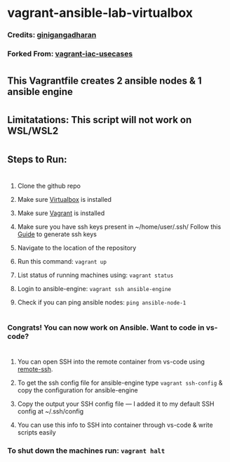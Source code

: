 # vagrant-ansible-lab-virtualbox
### Credits: [ginigangadharan](https://github.com/ginigangadharan)

### Forked From: [vagrant-iac-usecases](https://github.com/ginigangadharan/vagrant-iac-usecases/tree/master/virtualbox-ansible-lab)
#
## This Vagrantfile creates 2 ansible nodes & 1 ansible engine
#
## Limitatations: This script will not work on WSL/WSL2

#
## Steps to Run:
#
1. Clone the github repo
2. Make sure [Virtualbox](https://www.virtualbox.org/) is installed

3. Make sure [Vagrant](https://www.vagrantup.com/downloads) is installed

4. Make sure you have ssh keys present in ~/home/user/.ssh/ Follow this [Guide](https://www.digitalocean.com/community/tutorials/how-to-create-ssh-keys-with-openssh-on-macos-or-linux) to generate ssh keys

5. Navigate to the location of the repository

6. Run this command: ``vagrant up``

7. List status of running machines using: ``vagrant status``

8. Login to ansible-engine: ``vagrant ssh ansible-engine``

9. Check if you can ping ansible nodes: ``ping ansible-node-1``
#
### Congrats! You can now work on Ansible. Want to code in vs-code?
#
1. You can open SSH into the remote container from vs-code using [remote-ssh](https://marketplace.visualstudio.com/items?temName=ms-vscode-remote.remote-ssh).

2. To get the ssh config file for ansible-engine type ``vagrant ssh-config`` & copy the configuration for ansible-engine

3. Copy the output your SSH config file — I added it to my default SSH config at ~/.ssh/config

4. You can use this info to SSH into container through vs-code & write scripts easily

### To shut down the machines run: ``vagrant halt``
